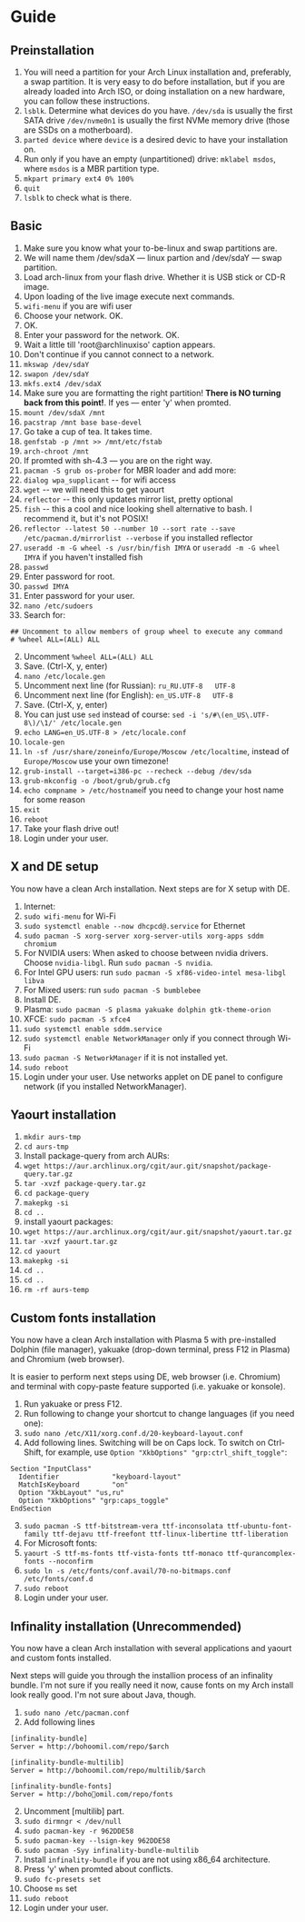 # Guide
## Preinstallation
1. You will need a partition for your Arch Linux installation and, preferably, a swap partition. It is very easy to do before installation, but if you are already loaded into Arch ISO, or doing installation on a new hardware, you can follow these instructions.
2. `lsblk`. Determine what devices do you have. `/dev/sda` is usually the first SATA drive `/dev/nvme0n1` is usually the first NVMe memory drive (those are SSDs on a motherboard).
3. `parted device` where `device` is a desired devic to have your installation on.
4. Run only if you have an empty (unpartitioned) drive: `mklabel msdos`, where `msdos` is a MBR partition type.
5. `mkpart primary ext4 0% 100%`
6. `quit`
7. `lsblk` to check what is there.

## Basic
1. Make sure you know what your to-be-linux and swap partitions are.
  1. We will name them /dev/sdaX — linux partion and /dev/sdaY — swap partition.
2. Load arch-linux from your flash drive. Whether it is USB stick or CD-R image.
3. Upon loading of the live image execute next commands.
4. `wifi-menu` if you are wifi user
  1. Choose your network. OK.
  2. OK.
  3. Enter your password for the network. OK.
  4. Wait a little till 'root@archlinuxiso' caption appears.
  5. Don't continue if you cannot connect to a network.
5. `mkswap /dev/sdaY`
6. `swapon /dev/sdaY`
7. `mkfs.ext4 /dev/sdaX`
  1. Make sure you are formatting the right partition! **There is NO turning back from this point!**. If yes — enter 'y' when promted.
8. `mount /dev/sdaX /mnt`
9. `pacstrap /mnt base base-devel`
  1. Go take a cup of tea. It takes time.
10. `genfstab -p /mnt >> /mnt/etc/fstab`
11. `arch-chroot /mnt`
  1. If promted with sh-4.3 — you are on the right way.
12. `pacman -S grub os-prober` for MBR loader and add more:
  1. `dialog wpa_supplicant` -- for wifi access
  2. `wget` -- we will need this to get yaourt
  3. `reflector` -- this only updates mirror list, pretty optional
  4. `fish` -- this a cool and nice looking shell alternative to bash. I recommend it, but it's not POSIX!
13. `reflector --latest 50 --number 10 --sort rate --save /etc/pacman.d/mirrorlist --verbose` if you installed reflector
14. `useradd -m -G wheel -s /usr/bin/fish IMYA` or `useradd -m -G wheel IMYA` if you haven't installed fish
15. `passwd`
  1. Enter password for root.
16. `passwd IMYA`
  1. Enter password for your user.
17. `nano /etc/sudoers`
  1. Search for:
  ```
## Uncomment to allow members of group wheel to execute any command
# %wheel ALL=(ALL) ALL
  ```
  2. Uncomment `%wheel ALL=(ALL) ALL`
  3. Save. (Ctrl-X, y, enter)
18. `nano /etc/locale.gen`
  1. Uncomment next line (for Russian): `ru_RU.UTF-8   UTF-8`
  2. Uncomment next line (for English): `en_US.UTF-8   UTF-8`
  3. Save. (Ctrl-X, y, enter)
  4. You can just use `sed` instead of course: `sed -i 's/#\(en_US\.UTF-8\)/\1/' /etc/locale.gen`
19. `echo LANG=en_US.UTF-8 > /etc/locale.conf`
20. `locale-gen`
21. `ln -sf /usr/share/zoneinfo/Europe/Moscow /etc/localtime`, instead of `Europe/Moscow` use your own timezone!
22. `grub-install --target=i386-pc --recheck --debug /dev/sda`
23. `grub-mkconfig -o /boot/grub/grub.cfg`
25. `echo compname > /etc/hostname`if you need to change your host name for some reason
26. `exit`
27. `reboot`
28. Take your flash drive out!
29. Login under your user.

## X and DE setup
You now have a clean Arch installation. Next steps are for X setup with DE.

1. Internet:
  1. `sudo wifi-menu` for Wi-Fi
  2. `sudo systemctl enable --now dhcpcd@.service` for Ethernet
2. `sudo pacman -S xorg-server xorg-server-utils xorg-apps sddm chromium`
  1. For NVIDIA users: When asked to choose between nvidia drivers. Choose `nvidia-libgl`. Run `sudo pacman -S nvidia`.
  2. For Intel GPU users: run `sudo pacman -S xf86-video-intel mesa-libgl libva` 
  3. For Mixed users: run `sudo pacman -S bumblebee`
3. Install DE.
  1. Plasma: `sudo pacman -S plasma yakuake dolphin gtk-theme-orion`
  2. XFCE: `sudo pacman -S xfce4`
3. `sudo systemctl enable sddm.service`
4. `sudo systemctl enable NetworkManager` only if you connect through Wi-Fi
  1. `sudo pacman -S NetworkManager` if it is not installed yet.
5. `sudo reboot`
6. Login under your user. Use networks applet on DE panel to configure network (if you installed NetworkManager).

## Yaourt installation

1. `mkdir aurs-tmp`
2. `cd aurs-tmp`
3. Install package-query from arch AURs:
  1. `wget https://aur.archlinux.org/cgit/aur.git/snapshot/package-query.tar.gz`
  2. `tar -xvzf package-query.tar.gz`
  3. `cd package-query`
  4. `makepkg -si`
  5. `cd ..`
4. install yaourt packages:
  1. `wget https://aur.archlinux.org/cgit/aur.git/snapshot/yaourt.tar.gz`
  2. `tar -xvzf yaourt.tar.gz`
  3. `cd yaourt`
  4. `makepkg -si`
  5. `cd ..`
5. `cd ..`
6. `rm -rf aurs-temp`

## Custom fonts installation
You now have a clean Arch installation with Plasma 5 with pre-installed Dolphin (file manager), yakuake (drop-down terminal, press F12 in Plasma) and Chromium (web browser).

It is easier to perform next steps using DE, web browser (i.e. Chromium) and terminal with copy-paste feature supported (i.e. yakuake or konsole).

1. Run yakuake or press F12.
2. Run following to change your shortcut to change languages (if you need one):
  1. `sudo nano /etc/X11/xorg.conf.d/20-keyboard-layout.conf`
  2. Add following lines. Switching will be on Caps lock. To switch on Ctrl-Shift, for example, use `Option "XkbOptions" "grp:ctrl_shift_toggle"`:
  ```
Section "InputClass"
	Identifier             "keyboard-layout"
	MatchIsKeyboard        "on"
	Option "XkbLayout" "us,ru"
	Option "XkbOptions" "grp:caps_toggle"
EndSection
  ```
3. `sudo pacman -S ttf-bitstream-vera ttf-inconsolata ttf-ubuntu-font-family ttf-dejavu ttf-freefont ttf-linux-libertine ttf-liberation`
4. For Microsoft fonts:
  1. `yaourt -S ttf-ms-fonts ttf-vista-fonts ttf-monaco ttf-qurancomplex-fonts --noconfirm`
5. `sudo ln -s /etc/fonts/conf.avail/70-no-bitmaps.conf /etc/fonts/conf.d`
6. `sudo reboot`
7. Login under your user.

## Infinality installation (Unrecommended)
You now have a clean Arch installation with several applications and yaourt and custom fonts installed.

Next steps will guide you through the installion process of an infinality bundle. I'm not sure if you really need it now, cause fonts on my Arch install look really good. I'm not sure about Java, though.

1. `sudo nano /etc/pacman.conf`
  1. Add following lines
  ```
[infinality-bundle]		
Server = http://bohoomil.com/repo/$arch		
		
[infinality-bundle-multilib]		
Server = http://bohoomil.com/repo/multilib/$arch		
		
[infinality-bundle-fonts]		
Server = http://bohoomil.com/repo/fonts
  ```
  2. Uncomment [multilib] part.
2. `sudo dirmngr < /dev/null`		
3. `sudo pacman-key -r 962DDE58`		
4. `sudo pacman-key --lsign-key 962DDE58`		
5. `sudo pacman -Syy infinality-bundle-multilib`
  1. Install `infinality-bundle` if you are not using x86_64 architecture.
  2. Press 'y' when promted about conflicts.
6. `sudo fc-presets set`
  1. Choose `ms` set
7. `sudo reboot`
8. Login under your user.

